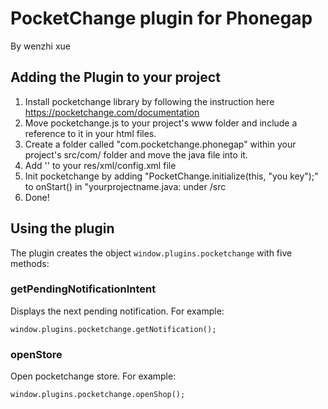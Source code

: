 # PocketChange plugin for Phonegap #
By wenzhi xue

## Adding the Plugin to your project ##
1. Install pocketchange library by following the instruction here https://pocketchange.com/documentation
2. Move pocketchange.js to your project's www folder and include a reference to it in your html files. 
3. Create a folder called "com.pocketchange.phonegap" within your project's src/com/ folder and move the java file into it.
4. Add '<plugin name="PocketChangePlugin" value="com.pocketchange.phonegap.PocketChangePlugin" />' to your res/xml/config.xml file
5. Init pocketchange by adding "PocketChange.initialize(this, "you key");" to onStart() in "yourprojectname.java: under /src
6. Done!

## Using the plugin ##
The plugin creates the object `window.plugins.pocketchange` with five methods:

### getPendingNotificationIntent ###
Displays the next pending notification. For example:


    window.plugins.pocketchange.getNotification();


### openStore ###
Open pocketchange store. For example:

    window.plugins.pocketchange.openShop();
 

